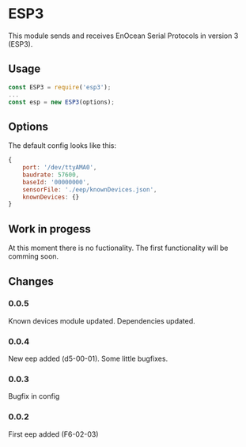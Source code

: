 # ESP3
This module sends and receives EnOcean Serial Protocols in version 3 (ESP3).

## Usage
```javascript
const ESP3 = require('esp3');
...
const esp = new ESP3(options);
```

## Options
The default config looks like this:

```javascript
{
    port: '/dev/ttyAMA0',
    baudrate: 57600,
    baseId: '00000000',
    sensorFile: './eep/knownDevices.json',
    knownDevices: {}
}
```

## Work in progess
At this moment there is no fuctionality.
The first functionality will be comming soon.

## Changes
### 0.0.5
Known devices module updated.
Dependencies updated.

### 0.0.4
New eep added (d5-00-01).
Some little bugfixes.

### 0.0.3
Bugfix in config

### 0.0.2
First eep added (F6-02-03)
